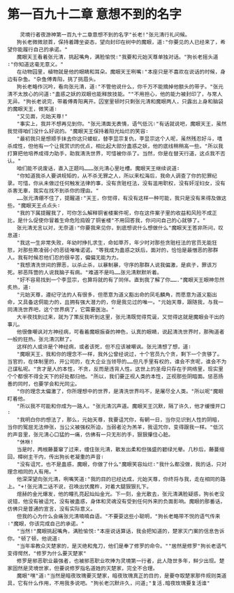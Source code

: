 # 第一百九十二章 意想不到的名字
        灵境行者夜游神第一百九十二章意想不到的名字"长老!"张元清行礼问候。
       狗长老微微颔首，保持着蹲坐姿态，望向封印在树中的魔眼，道∶"你要见的人已经来了，希望你能履行自己的承诺。"
       魔眼天王看着张元清，挑起嘴角，满脸愉悦∶"我要和元始天尊单独对话。"狗长老摇头道∶"你知道这毫无意义。"
       在动物园里，植物就是他的眼睛和耳朵。魔眼天王咧嘴∶"本座只是不喜欢在说话的时候，身边有杂鱼。"杂鱼傅青阳，挑了挑眉头。
       狗长老略作沉吟，看向张元清，道∶"不管他说什么，你千万不能摘掉他额头的带子。"张元清不太放心的问道∶"蛊惑之妖的双眼也能释放技能。""不用担心，他的能力被封印了，与常人无异。"狗长老说完，带着傅青阳离开。囚室里顿时只剩张元清和魔眼两人，只露出上身和脑袋的魔眼天王，微笑道∶
       "又见面，元始天尊!"
       "事实上，我并不想再见到你。"张元清面无表情，语气低沉∶"有话就说吧，魔眼天王，虽然我觉得咱们没什么好说的。"魔眼天王保持着阳光灿烂的笑容∶
       "最初我只是想顺手抹去你这只蝼蚁，替李显宗复仇，李显宗这个人呢，虽然残忍好斗，嗜杀成性，但他有一个让我赏识的优点，相比起大部分蛊惑之妖，他的底线稍稍高一些。"所以我打算把他培养成得力助手，助我清洗世界，可惜被你杀了。当然，你是在替天行道，这点我不否认。"
       咱们能不说废话，直入正题吗………张元清心里吐槽。魔眼天王继续说道∶
       "你知道我杀人要讲规矩的，从不杀无罪之人，所以来松海后，我命人调查了你的犯罪纪录。可惜，你从未做过任何触发法律的事，没有贪赃枉法，没有滥用职权，没有奸淫妇女，没有杀害无辜，我实在找不到杀你的理由。"
       ……张元清绷不住了，提醒道∶"天王，你觉得，有没有这样一种可能，我只是没有来得及做这些。"魔眼天王点点头∶
       "我的下属提醒我了，可你怎么解释铜雀楼案件呢，你在这件案子里的收益和风险不成正比，是什么促使你冒着生命危险捣毁了铜雀楼"不用回答我，你问问自己的心就够了。"
       张元清无言以对，无奈道∶"你要我来见你，到底想说什么想做什么"魔眼天王答非所问，叹息道∶
       "我这一生非常失败，年幼时挣扎求生，命如草芥，年少时对那些贪赃枉法的官员无能狂怒，对那些欺凌弱小的恶徒唯唯诺诺。"等我成为蛊惑之妖后，面对的，恰恰是最憎恶的那群人。我有时候忍他们忍的很辛苦，偏偏无能为力。
       "我想清洗世间的罪恶，以杀止杀，以暴制暴，守序的那群人说我偏激，是疯子，罪该万死。邪恶阵营的人说我脑子有病。"难道不是吗……张元清默默听着。
       "好不容易找到一个李显宗，也算将就的有了同伴。直到我了解了你……."魔眼天王眼神忽然炙热，道∶
       "元始天尊，遵纪守法的人有很多，但愿意为道义豁出命的凤毛麟角，而愿意为道义豁出命，又具备这侗能力的，且拥有强大潜力的，你是我见过的唯一。"元始天尊，跟随我，与我一同清洗世界吧，这个世界病了，它需要医治。"
       大半夜找到过来，就为了策反我听到这里，张元清既觉得荒诞，又觉得这就是魔眼会干出的事儿。
       他很像嘲讽对方神经病，可看着魔眼振奋的神色，认真的眼睛，说起清洗世界时，那殉道者一般的狂热。张元清沉默了。
       这样的人或许是个神经病，或者该死，但不应该被嘲讽。张元清想了想，道∶
       "魔眼天王，我和你的理念不一样，我外公曾经说过，十个官员九个贪，剩下一个贪够了。当官的，在体制里的，开公司的，在大企业当领导的……但凡手里有权的，谁会不贪呢，谁会不为己谋私呢。"贪才是人的本性，不贪，反而是违背人性。这世上的圣母只存在于网络里，现实里个个都恨不得全天下的好处都归他。"所以，我们要正视人类的本性，正视那些阴暗面。惩恶扬善的同时，也要学会和光同尘。
       "你的理念太偏激了，你所理想中的世界，是清洗世界吗不，是屠尽全人类。"所以呢"魔眼盯着他。
       "所以我不可能和你成为一路人。"张元清沉声道。魔眼天王沉默，隔了许久，他才缓慢开口∶
       "我明白你的想法了，那么，元始天尊，我要诅咒你，有朝一日，当你见识到人性的阴暗，当你的冤屈无法伸张，当公义被强权所迫，当弱者沦为羔羊，我诅咒你，变得跟我一样。"低沉的声音里，张元清心口猛的一痛，仿佛有一只无形的手，狠狠攥住心脏。
       "休咻!
       当是时，两根藤蔓窜了过来，缠住张元清，散发出柔和但强盛的碧绿光晕。几秒后，藤蔓缩回，樟树主干内，传出狗长老凝重的声音∶
       "没有诅咒，也不是蛊惑，魔眼，你做了什么"魔眼笑容灿烂∶"我什么都没做，我的话，只对理念相同的人有用。"
       他深深望向张元清，咧嘴笑道∶"我的目的已经达成，元始天尊，你终将与我，走在相同的路上。"+!张元清二话不说，召唤出伏魔杵，对着大腿狠狠扎下。
       煊赫的金光爆发，他的瞳孔亮起灿灿金光。下一刻，金光散去，张元清满脸疑惑，狗长老没说错，他没有被诅咒，没有被蛊惑，身体和灵魂没有受到任何外来的负面影响。魔眼的那番话，仿佛只是普通的宣言，没有实际意义。
       但我的心为什么会痛张元清喃喃自语。"不要耍这些小聪明，"狗长老略带不悦的语气传来∶"魔眼，你该完成自己的承诺。"
       "当然!"魔眼挑起嘴角，满脸愉悦∶"本座说话算话，我会把知道的，楚家灭门案的信息告诉你。"顿了顿，他说道∶
       "当年率教众灭楚家的，是灭绝和鬼刀，他们是奉了修罗的命令。""居然是修罗"狗长老语气变得愕然，"修罗为什么要灭楚家"
       修罗是邪恶职业最强者，也被邪恶职业吹捧为灵境第一行者，此人隐世多年，鲜少出现。楚家固然是灵境世家，但要说修罗指名道姓的灭楚家，完全不合理。
       魔眼"嘿"道∶"当然是暗夜玫瑰要灭楚家，暗夜玫瑰真正的目的，是要夺取楚家那件规则类道具，它有什么作用，不用我多说吧。"狗长老沉默许久，问道;"复活.暗夜玫瑰要复活谁"